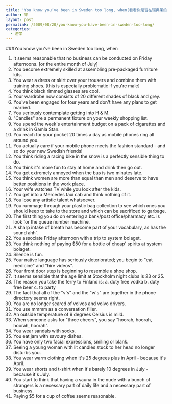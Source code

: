 ```yaml
---
title: 'You know you’ve been in Sweden too long, when(看看你是否在瑞典呆的太久了)'
author: 果
layout: post
permalink: /2009/08/20/you-know-you-have-been-in-sweden-too-long/
categories:
  - 游学
---
```


###You know you’ve been in Sweden too long, when

1. It seems reasonable that no business can be conducted on Friday afternoons. [or the entire month of July]
2. You become extremely skilled at assembling pre-packaged furniture kits.
3. You wear a dress or skirt over your trousers and combine them with training shoes. [this is especially problematic if you're male]
4. You think black rimmed glasses are cool.
5. Your wardrobe now consists of 20 different shades of black and grey.
6. You've been engaged for four years and don't have any plans to get married.
7. You seriously contemplate getting into H & M.
8. "Candles" are a permanent fixture on your weekly shopping list.
9. You spend the week's entertainment budget on a pack of cigarettes and a drink in Gamla Stan.
10. You reach for your pocket 20 times a day as mobile phones ring all around you.
11. You actually care if your mobile phone meets the fashion standard - and so do your new Swedish friends!
12. You think riding a racing bike in the snow is a perfectly sensible thing to do.
13. You think it's more fun to stay at home and drink then go out.
14. You get extremely annoyed when the bus is two minutes late.
15. You think women are more than equal than men and deserve to have better positions in the work place.
16. Your wife watches TV while you look after the kids.
17. You get into a Mercedes taxi cab and think nothing of it.
18. You lose any artistic talent whatsoever.
19. You rummage through your plastic bag collection to see which ones you should keep to take to the store and which can be sacrificed to garbage.
20. The first thing you do on entering a bank/post office/pharmacy etc. is look for the queue number machine.
21. A sharp intake of breath has become part of your vocabulary, as has the sound ahh'.
22. You associate Friday afternoon with a trip to system bolaget.
23. You think nothing of paying $50 for a bottle of cheap' spirits at system bolaget.
24. Silence is fun.
25. Your native language has seriously deteriorated; you begin to "eat medicine" and "hire videos".
26. Your front door step is beginning to resemble a shoe shop.
27. It seems sensible that the age limit at Stockholm night clubs is 23 or 25.
28. The reason you take the ferry to Finland is: a. duty free vodka b. duty free beer c. to party
29. The fact that all of the "v's" and the "w's" are together in the phone directory seems right.
30. You are no longer scared of volvos and volvo drivers.
31. You use mmmm as a conversation filler.
32. An outside temperature of 9 degrees Celsius is mild.
33. When someone asks for "three cheers", you say "hoorah, hoorah, hoorah, hoorah".
34. You wear sandals with socks.
35. You eat jam with savoury dishes.
36. You have only two facial expressions, smiling or blank.
37. Seeing a young woman with lit candles stuck to her head no longer disturbs you.
38. You wear warm clothing when it's 25 degrees plus in April - because it's April.
39. You wear shorts and t-shirt when it's barely 10 degrees in July - because it's July.
40. You start to think that having a sauna in the nude with a bunch of strangers is a necessary part of daily life and a necessary part of business.
41. Paying $5 for a cup of coffee seems reasonable.
















